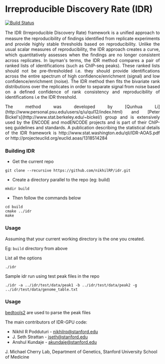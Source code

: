Irreproducible Discovery Rate (IDR)
===
[![Build Status](https://travis-ci.org/nikhilRP/idr.svg?branch=master)](https://travis-ci.org/nikhilRP/idr)

<p align="justify">The IDR (Irreproducible Discovery Rate) framework is a uniﬁed approach to measure the reproducibility of ﬁndings identiﬁed from replicate experiments and provide highly stable thresholds based on reproducibility. Unlike the usual scalar measures of reproducibility, the IDR approach creates a curve, which quantitatively assesses when the ﬁndings are no longer consistent across replicates. In layman's terms, the IDR method compares a pair of ranked lists of identifications (such as ChIP-seq peaks). These ranked lists should not be pre-thresholded i.e. they should provide identifications across the entire spectrum of high confidence/enrichment (signal) and low confidence/enrichment (noise). The IDR method then fits the bivariate rank distributions over the replicates in order to separate signal from noise based on a defined confidence of rank consistency and reproducibility of identifications i.e the IDR threshold.</p>

<p align="justify">The method was developed by [Qunhua Li](http://www.personal.psu.edu/users/q/u/qul12/index.html) and [Peter Bickel's](http://www.stat.berkeley.edu/~bickel/) group and is extensively used by the ENCODE and modENCODE projects and is part of their ChIP-seq guidelines and standards. A publication describing the statistical details of the IDR framework is http://www.stat.washington.edu/qli/IDR-AOAS.pdf or http://projecteuclid.org/euclid.aoas/1318514284 </p>

### Building IDR

* Get the current repo
```
git clone --recursive https://github.com/nikhilRP/idr.git
```
* Create a directory parallel to the repo (eg: build)
```
mkdir build
```
* Then follow the commands below 
```
cd build
cmake ../idr
make
```

### Usage

Assuming that your current working directory is the one you created. 

Eg: `build` directory from above

List all the options
 
```
./idr
```

Sample idr run using test peak files in the repo

```
./idr -a ../idr/test/data/peak1 -b ../idr/test/data/peak2 -g ../idr/test/data/genome_table.txt
```

### Usage

[bedtools2](https://github.com/arq5x/bedtools2) are used to parse the peak files 

The main contributors of IDR-GPU code:

  * Nikhil R Podduturi  - nikhilrp@stanford.edu
  * J. Seth Strattan    - jseth@stanford.edu
  * Anshul Kundaje      - akundaje@stanford.edu
  
J. Michael Cherry Lab, Department of Genetics, Stanford University School of Medicine
